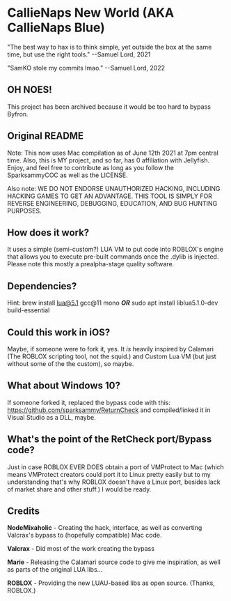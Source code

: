 # CallieNaps New World (AKA CallieNaps Blue)
"The best way to hax is to think simple, yet outside the box at the same time, but use the right tools." --Samuel Lord, 2021

"SamKO stole my commits lmao." --Samuel Lord, 2022

## OH NOES!
This project has been archived because it would be too hard to bypass Byfron.

## Original README

Note: This now uses Mac compilation as of June 12th 2021 at 7pm central time. Also, this is MY project, and so far, has 0 affiliation with Jellyfish. Enjoy, and feel free to contribute as long as you follow the SparksammyCOC as well as the LICENSE.

Also note: WE DO NOT ENDORSE UNAUTHORIZED HACKING, INCLUDING HACKING GAMES TO GET AN ADVANTAGE. THIS TOOL IS SIMPLY FOR REVERSE ENGINEERING, DEBUGGING, EDUCATION, AND BUG HUNTING PURPOSES.

## How does it work?
It uses a simple (semi-custom?) LUA VM to put code into ROBLOX's engine that allows you to execute pre-built commands once the .dylib is injected. Please note this mostly a prealpha-stage quality software.

## Dependencies?
Hint: brew install lua@5.1 gcc@11 mono ***OR*** sudo apt install liblua5.1.0-dev build-essential 

## Could this work in iOS?
Maybe, if someone were to fork it, yes. It *is* heavily inspired by Calamari (The ROBLOX scripting tool, not the squid.) and Custom Lua VM (but just without some of the the custom), so maybe.

## What about Windows 10?
If someone forked it, replaced the bypass code with this: https://github.com/sparksammy/ReturnCheck and compiled/linked it in Visual Studio as a DLL, maybe.

## What's the point of the RetCheck port/Bypass code?
Just in case ROBLOX EVER DOES obtain a port of VMProtect to Mac (which means VMProtect creators could port it to Linux pretty easily but to my understanding that's why ROBLOX doesn't have a Linux port, besides lack of market share and other stuff.) I would be ready.

## Credits
**NodeMixaholic** - Creating the hack, interface, as well as converting Valcrax's bypass to (hopefully compatible) Mac code.

**Valcrax** - Did most of the work creating the bypass

**Marie** - Releasing the Calamari source code to give me inspiration, as well as parts of the original LUA libs...

**ROBLOX** - Providing the new LUAU-based libs as open source. (Thanks, ROBLOX.)
